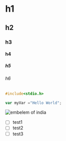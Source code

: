 # h1
## h2
### h3
#### h4
##### h5
###### h6
```c
#include<stdio.h>
```

```javascript
var myVar ="Hello World";
```

![embelem of india](https://github.com/Harshilmalhotra/skills-communicate-using-markdown/assets/111488708/565c5421-c0b3-4661-b3fe-9a6b20edd078)

- [ ] test1
- [ ] test2
- [ ] test3
